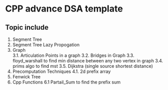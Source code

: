 # CPP advance DSA template

## Topic include
1. Segment Tree
2. Segment Tree Lazy Propogation
3. Graph\
    3.1. Articulation Points in a graph
    3.2. Bridges in Graph
    3.3. floyd_warshall to find min distance between any two vertex in graph
    3.4. prims algo to find mst
    3.5. Dijkstra (single source shortest distance)
4. Precomputation Techniques
    4.1. 2d prefix array
5. Fenwick Tree
6. Cpp Functions
    6.1 Partail_Sum to find the prefix sum 
